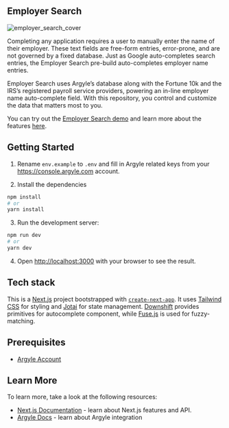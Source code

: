 ## Employer Search
![employer_search_cover](https://user-images.githubusercontent.com/18395671/170442681-7c830aa3-46d2-41a2-b4fe-01cd2e9a652b.png)


Completing any application requires a user to manually enter the name of their employer. These text fields are free-form entries, error-prone, and are not governed by a fixed database. Just as Google auto-completes search entries, the Employer Search pre-build auto-completes employer name entries.

Employer Search uses Argyle’s database along with the Fortune 10k and the IRS’s registered payroll service providers, powering an in-line employer name auto-complete field. With this repository, you control and customize the data that matters most to you.

You can try out the [Employer Search demo](https://prebuild.argyle.com/employersearch) and learn more about the features [here](https://docs.argyle.com/guides/docs/employer-search).

## Getting Started

1. Rename `env.example` to `.env` and fill in Argyle related keys from your https://console.argyle.com account.

2. Install the dependencies

```bash
npm install
# or
yarn install
```

3. Run the development server:

```bash
npm run dev
# or
yarn dev
```

4. Open [http://localhost:3000](http://localhost:3000) with your browser to see the result.

## Tech stack

This is a [Next.js](https://nextjs.org/) project bootstrapped with [`create-next-app`](https://github.com/vercel/next.js/tree/canary/packages/create-next-app). It uses [Tailwind CSS](https://tailwindcss.com/) for styling and [Jotai](https://jotai.org/) for state management. [Downshift](https://github.com/downshift-js/downshift) provides primitives for autocomplete component, while [Fuse.js](https://fusejs.io/) is used for fuzzy-matching.

## Prerequisites

- [Argyle Account](https://console.argyle.com/sign-up)

## Learn More

To learn more, take a look at the following resources:

- [Next.js Documentation](https://nextjs.org/docs) - learn about Next.js features and API.
- [Argyle Docs](https://docs.argyle.com/) - learn about Argyle integration
